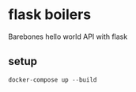 # flask boilers

Barebones hello world API with flask

## setup

```python
docker-compose up --build
```

